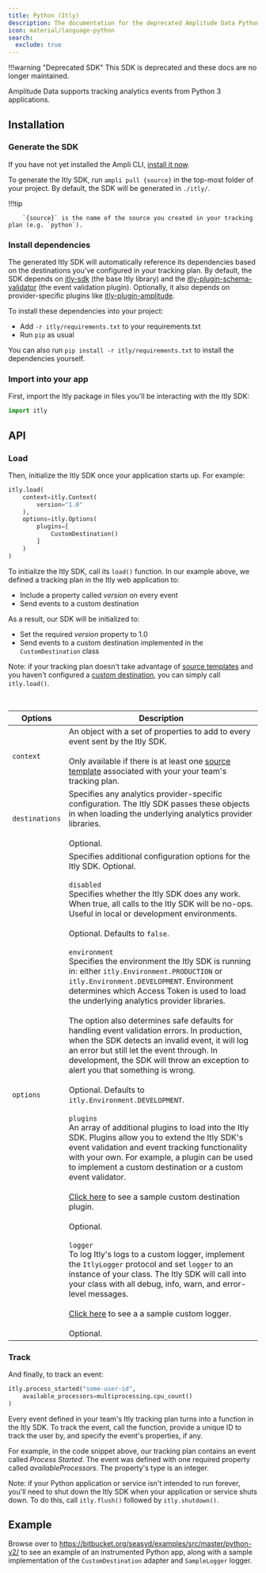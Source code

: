 ```yaml
---
title: Python (Itly)
description: The documentation for the deprecated Amplitude Data Python SDK (Itly).
icon: material/language-python
search:
  exclude: true
---
```


<!-- markdownlint-disable -->

!!!warning "Deprecated SDK"
    This SDK is deprecated and these docs are no longer maintained.

Amplitude Data supports tracking analytics events from Python 3 applications.

## Installation

### Generate the SDK

If you have not yet installed the Ampli CLI, [install it now](/data/using-the-ampli-cli).

To generate the Itly SDK, run `ampli pull {source}` in the top-most folder of your project. By default, the SDK will be generated in `./itly/`.

!!!tip

        `{source}` is the name of the source you created in your tracking plan (e.g. `python`).

### Install dependencies

The generated Itly SDK will automatically reference its dependencies based on the destinations you've configured in your tracking plan. By default, the SDK depends on [itly-sdk](https://github.com/iterativelyhq/itly-sdk-python/tree/master/packages/sdk) (the base Itly library) and the [itly-plugin-schema-validator](https://github.com/iterativelyhq/itly-sdk-python/tree/master/packages/plugin-schema-validator) (the event validation plugin). Optionally, it also depends on provider-specific plugins like [itly-plugin-amplitude](https://github.com/iterativelyhq/itly-sdk-python/tree/master/packages/plugin-amplitude).

To install these dependencies into your project:

- Add `-r itly/requirements.txt` to your requirements.txt
- Run `pip` as usual

You can also run `pip install -r itly/requirements.txt` to install the dependencies yourself.

### Import into your app

First, import the Itly package in files you'll be interacting with the Itly SDK:

```python
import itly
```

## API

### Load

Then, initialize the Itly SDK once your application starts up. For example:

```python
itly.load(
    context=itly.Context(
        version="1.0"
    ),
    options=itly.Options(
        plugins=[
            CustomDestination()
        ]
    )
)
```

To initialize the Itly SDK, call its `load()` function. In our example above, we defined a tracking plan in the Itly web application to:

- Include a property called *version* on every event
- Send events to a custom destination

As a result, our SDK will be initialized to:

- Set the required *version* property to 1.0
- Send events to a custom destination implemented in the `CustomDestination` class

Note: if your tracking plan doesn't take advantage of [source templates](/working-with-templates#adding-a-template-to-a-source) and you haven't configured a [custom destination](#custom-destination), you can simply call `itly.load()`.

<br/>

| <div class="big-column">Options</div> | Description |
|-|-|
| `context`| An object with a set of properties to add to every event sent by the Itly SDK.<br /><br />Only available if there is at least one [source template](/working-with-templates#adding-a-template-to-a-source) associated with your your team's tracking plan.|
| `destinations` | Specifies any analytics provider-specific configuration. The Itly SDK passes these objects in when loading the underlying analytics provider libraries.<br /><br />Optional.|
| `options` | Specifies additional configuration options for the Itly SDK. Optional.<br /><br />`disabled`<br />Specifies whether the Itly SDK does any work. When true, all calls to the Itly SDK will be no-ops. Useful in local or development environments.<br /><br />Optional. Defaults to `false`.<br /><br />`environment`<br />Specifies the environment the Itly SDK is running in: either `itly.Environment.PRODUCTION` or `itly.Environment.DEVELOPMENT`. Environment determines which Access Token is used to load the underlying analytics provider libraries.<br /><br />The option also determines safe defaults for handling event validation errors. In production, when the SDK detects an invalid event, it will log an error but still let the event through. In development, the SDK will throw an exception to alert you that something is wrong.<br /><br />Optional. Defaults to `itly.Environment.DEVELOPMENT`.<br /><br />`plugins`<br />An array of additional plugins to load into the Itly SDK. Plugins allow you to extend the Itly SDK's event validation and event tracking functionality with your own. For example, a plugin can be used to implement a custom destination or a custom event validator.<br /><br />[Click here](https://bitbucket.org/seasyd/examples/src/master/python-v2/custom.py) to see a sample custom destination plugin.<br /><br />Optional.<br /><br />`logger`<br />To log Itly's logs to a custom logger, implement the `ItlyLogger` protocol and set `logger` to an instance of your class. The Itly SDK will call into your class with all debug, info, warn, and error-level messages.<br /><br />[Click here](https://bitbucket.org/seasyd/examples/src/master/python-v2/logger.py) to see a a sample custom logger.<br /><br />Optional. |

### Track

And finally, to track an event:

```python
itly.process_started("some-user-id",
    available_processors=multiprocessing.cpu_count()
)
```

Every event defined in your team's Itly tracking plan turns into a function in the Itly SDK. To track the event, call the function, provide a unique ID to track the user by, and specify the event's properties, if any.

For example, in the code snippet above, our tracking plan contains an event called *Process Started*. The event was defined with one required property called *availableProcessors*. The property's type is an integer.

Note: if your Python application or service isn't intended to run forever, you'll need to shut down the Itly SDK when your application or service shuts down. To do this, call `itly.flush()` followed by `itly.shutdown()`.

## Example

Browse over to <https://bitbucket.org/seasyd/examples/src/master/python-v2/> to see an example of an instrumented Python app, along with a sample implementation of the `CustomDestination` adapter and `SampleLogger` logger.

<!-- Itly includes code docs in the auto-generated library so your IDE can display relevant documentation for every function and property as you type.

![Code documentation](/img/python.png) -->

<!-- ### Alias

### Plugins & Custom Destinations

### Logging -->
